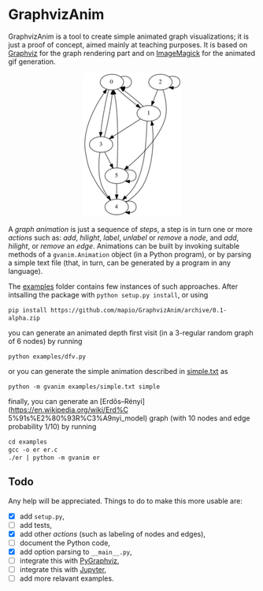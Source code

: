 # GraphvizAnim

GraphvizAnim is a tool to create simple animated graph visualizations; it is
just a proof of concept, aimed mainly at teaching purposes. It is based on
[Graphviz](http://www.graphviz.org/) for the graph rendering part and on
[ImageMagick](http://www.imagemagick.org/) for the animated gif generation.

<p align="center">
<img src="examples/dfv.gif"/>
</p>

A *graph animation* is just a sequence of *steps*, a step is in turn one or
more *actions* such as: *add*, *hilight*, *label*, *unlabel* or *remove* a
*node*, and  *add*, *hilight*, or *remove* an *edge*. Animations can be built
by invoking suitable methods of a `gvanim.Animation` object (in a Python
program), or by parsing a simple text file (that, in turn, can be generated by
a program in any language).

The [examples](examples) folder contains few instances of such approaches.
After intsalling the package with `python setup.py install`, or using

	pip install https://github.com/mapio/GraphvizAnim/archive/0.1-alpha.zip

you can generate an animated depth first visit (in a 3-regular random graph of
6 nodes) by running

	python examples/dfv.py

or you can generate the simple animation described in
[simple.txt](examples/simple.txt) as

	python -m gvanim examples/simple.txt simple

finally, you can generate an [Erdős–Rényi](https://en.wikipedia.org/wiki/Erd%C
5%91s%E2%80%93R%C3%A9nyi_model) graph (with 10 nodes and edge probability
1/10) by running

	cd examples
	gcc -o er er.c
	./er | python -m gvanim er

## Todo

Any help will be appreciated. Things to do to make this more usable are:

- [x] add `setup.py`,
- [ ] add tests,
- [x] add other *actions* (such as labeling of nodes and edges),
- [ ] document the Python code,
- [x] add option parsing to `__main__.py`,
- [ ] integrate this with [PyGraphviz](https://pygraphviz.github.io/),
- [ ] integrate this with [Jupyter](http://jupyter.org/),
- [ ] add more relavant examples.
